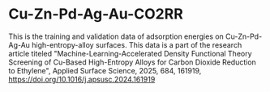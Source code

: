 # Cu-Zn-Pd-Ag-Au-CO2RR
This is the training and validation data of adsorption energies on Cu-Zn-Pd-Ag-Au high-entropy-alloy surfaces.
This data is a part of the research article titeled "Machine-Learning-Accelerated Density Functional Theory Screening of Cu-Based High-Entropy Alloys for Carbon Dioxide Reduction to Ethylene", Applied Surface Science, 2025, 684, 161919, https://doi.org/10.1016/j.apsusc.2024.161919
